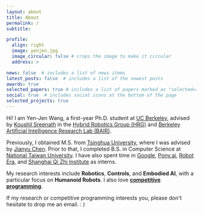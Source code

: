 ```yaml
---
layout: about
title: About
permalink: /
subtitle:

profile:
  align: right
  image: yenjen.jpg
  image_circular: false # crops the image to make it circular
  address: >

news: false  # includes a list of news items
latest_posts: false  # includes a list of the newest posts
awards: true
selected_papers: true # includes a list of papers marked as "selected={true}"
social: true  # includes social icons at the bottom of the page
selected_projects: true
---
```


Hi! I am Yen-Jen Wang, a first-year Ph.D. student at [UC Berkeley](https://www.berkeley.edu), advised by [Koushil Sreenath](https://me.berkeley.edu/people/koushil-sreenath/) in the [Hybrid Robotics Group (HRG)](http://hybrid-robotics.berkeley.edu) and [Berkeley Artificial Intelligence Research Lab (BAIR)](https://bair.berkeley.edu). 

Previously, I obtained M.S. from [Tsinghua University](https://iiis.tsinghua.edu.cn/en/), where I was advised by [Jianyu Chen](http://people.iiis.tsinghua.edu.cn/~jychen/). Prior to that, I completed B.S. in Computer Science at [National Taiwan University](https://www.ntu.edu.tw/english/). I have also spent time in [Google](https://www.google.com), [Pony.ai](https://www.pony.ai), [Robot Era](https://www.robotera.com/en/), and [Shanghai Qi Zhi Institute](https://sqz.ac.cn/en) as interns.

My research interests include **Robotics**, **Controls**, and **Embodied AI**, with a particular focus on **Humanoid Robots**. I also love [**competitive programming**](https://en.wikipedia.org/wiki/Competitive_programming).

If my research or competitive programming interests you, please don't hesitate to drop me an email. : )
